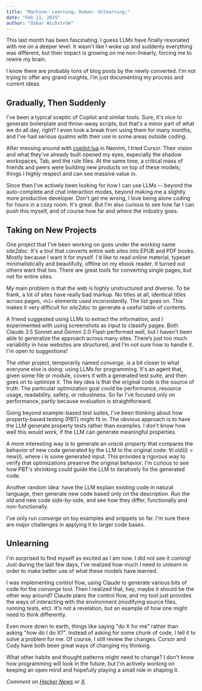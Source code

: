```yaml
---
title: "Machine: Learning; Human: Unlearning;"
date: "Feb 11, 2025"
author: "Oskar Wickström"
---
```


This last month has been fascinating. I guess LLMs have finally resonated with
me on a deeper level. It wasn't like I woke up and suddenly everything was
different, but their impact is growing on me non-linearly, forcing me to rewire
my brain.

I know there are probably tons of blog posts by the newly converted. I'm not
trying to offer any grand insights, I'm just documenting my process and current
ideas.

## Gradually, Then Suddenly

I've been a typical sceptic of Copilot and similar tools. Sure, it's nice to
generate boilerplate and throw-away scripts, but that's a minor part of what we
do all day, right? I even took a break from using them for many months, and
I've had serious qualms with their use in some areas outside coding.

After messing around with
[copilot.lua](https://github.com/zbirenbaum/copilot.lua) in Neovim, I tried
Cursor. Their vision and what they've already built opened my eyes, especially
the shadow workspaces, Tab, and the rule files. At the same time, a critical
mass of friends and peers were building new products on top of these models;
things I highly respect and can see massive value in.

Since then I've actively been looking for how I can use LLMs -- beyond the
auto-complete and chat interaction modes, beyond making me a slightly more
productive developer. Don't get me wrong, I love being alone coding for hours
in a cozy room. It's great. But I'm also curious to see how far I can push this
myself, and of course how far and where the industry goes.

## Taking on New Projects

One project that I've been working on goes under the working name _site2doc_.
It's a tool that converts entire web sites into EPUB and PDF books. Mostly
because I want it for myself. I'd like to read online material, typeset
minimalistically and beautifully, offline on my ebook reader. It turned out
others want that too. There are great tools for converting single pages, but
not for entire sites.

My main problem is that the web is highly unstructured and diverse. To be
frank, a lot of sites have really bad markup. No titles at all, identical
titles across pages, `<h1>` elements used inconsistently. The list goes on.
This makes it very difficult for _site2doc_ to generate a useful table of
contents.

A friend suggested using LLMs to extract the information, and I experimented
with using screenshots as input to classify pages. Both Claude 3.5 Sonnet and
Gemini 2.0 Flash performed well, but I haven't been able to generalize the
approach across many sites. There’s just too much variability in how websites
are structured, and I’m not sure how to handle it. I'm open to suggestions!

The other project, temporarily named _converge_, is a bit closer to what
everyone else is doing: using LLMs for programming. It's an agent that, given
some file or module, covers it with a generated test suite, and then goes on to
optimize it. The key idea is that the original code is the source of truth. The
particular optimization goal could be performance, resource usage, readability,
safety, or robustness. So far I've focused only on performance, partly because
evaluation is straightforward.

Going beyond example-based test suites, I've been thinking about how
property-based testing (PBT) might fit in. The obvious approach is to have the
LLM generate property tests rather than examples. I don't know how well this
would work, if the LLM can generate meaningful properties.

A more interesting way is to generate an _oracle property_ that compares the
behavior of new code generated by the LLM to the original code: $\forall i.
\text{old}(i) = \text{new}(i)$, where $i$ is some generated input. This
provides a rigorous way to verify that optimizations preserve the original
behavior. I'm curious to see how PBT's shrinking could guide the LLM to
iteratively fix the generated code.

Another random idea: have the LLM explain existing code in natural language, 
then generate new code based only on the description. Run the old and new code
side-by-side, and see how they differ, functionally and non-functionally.

I've only run _converge_ on toy examples and snippets so far. I'm sure there
are major challenges in applying it to larger code bases.

## Unlearning

I'm surprised to find myself as excited as I am now. I did not see it coming!
Just during the last few days, I've realized how much I need to _unlearn_ in
order to make better use of what these models have learned.

I was implementing control flow, using Claude to generate various bits of code
for the _converge_ tool. Then I realized that, hey, maybe it should be the
other way around? Claude plans the control flow, and my tool just provides the
ways of interacting with the environment (modifying source files, running
tests, etc). It's not a revelation, but an example of how one might need to
think differently.

Even more down to earth, things like saying "do X for me" rather than asking
"how do I do X?". Instead of asking for some chunk of code, I tell it to solve
a problem for me. Of course, I still review the changes. Cursor and Cody have
both been great ways of changing my thinking.

What other habits and thought patterns might need to change? I don't know how
programming will look in the future, but I'm actively working on keeping an
open mind and hopefully playing a small role in shaping it.

_Comment on [Hacker News](https://news.ycombinator.com/item?id=43006419) or [X](https://x.com/owickstrom/status/1889085500759187909)._
